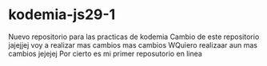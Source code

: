 # kodemia-js29-1
Nuevo repositorio para las practicas de kodemia
Cambio de este repositorio jajejjej
voy a realizar mas cambios
mas cambios 
WQuiero realizaar aun mas cambios jejejej
Por cierto es mi primer reposutorio en linea
